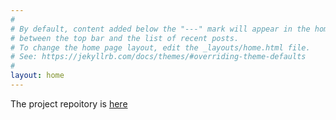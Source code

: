 ```yaml
---
#
# By default, content added below the "---" mark will appear in the home page
# between the top bar and the list of recent posts.
# To change the home page layout, edit the _layouts/home.html file.
# See: https://jekyllrb.com/docs/themes/#overriding-theme-defaults
#
layout: home
---
```

The project repoitory is [here](https://www.github.com/pratimugale/pruss-api)
<!-- <p align="center">
  <img src="/assets/pratim_photo1.jpg" width="200" height = "200" border-radius = "50%" alt = "Avatar" class = "animated fadeInDown" title="Pratim">
</p> -->
